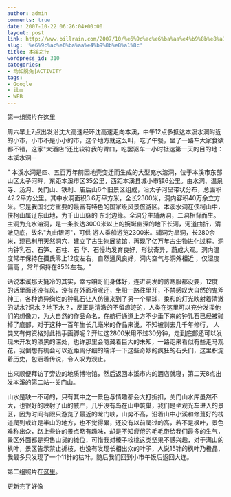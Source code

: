 ```yaml
---
author: admin
comments: true
date: 2007-10-22 06:26:04+00:00
layout: post
link: http://www.billrain.com/2007/10/%e6%9c%ac%e6%ba%aa%e4%b9%8b%e8%a1%8c/
slug: '%e6%9c%ac%e6%ba%aa%e4%b9%8b%e8%a1%8c'
title: 本溪之行
wordpress_id: 310
categories:
- 动如脱兔|ACTIVITY
tags:
- Google
- ibm
- WEB
---
```


第一组照片在[这里](http://picasaweb.google.com/billrain/IBMClubTravelToBenxi20071026)




周六早上7点出发沿沈大高速经环沈高速走向本溪，中午12点多抵达本溪水洞附近的小市，小市不是小小的市，这个地方就这么叫，吃了午餐，坐了一路车大家食欲都不错，这家"大酒店"还比较符我的胃口，吃罢驱车一小时抵达第一天的目的地：本溪水洞--




" 本溪水洞是四、五百万年前因地壳变迁而生成的大型充水溶洞，位于本溪市东部山区太子河畔，东距本溪市区35公里，西距本溪县城小市镇6公里。由水洞、温泉寺、汤沟、关门山、铁刹、庙后山6个旧景区组成，沿太子河呈带状分布，总面积42.2平方公里。其中水洞面积3.6万平方米，全长2300米，洞内容积40万余立方米。它是我国北方重要的最富有特色的国家级风景旅游区。本溪水洞在侠柯山中，侠柯山属辽东山地，为千山山脉的 东北边缘。全洞分主辅两洞，二洞相背而生。主洞为充水溶洞，是一条长达3000米以上的婉蜒幽深的地下长河，河道曲折，清澈见底，故名"九曲银河"，可供 游人乘船游览2300米。辅洞为旱洞，长280余米，现已利用天然洞穴，建立了古生物展览馆，再现了亿万年古生物进化过程。洞内钟乳石、石笋、石柱、石 华、石慢均发育良好，形状奇异，蔚成大观。洞内温度常年保持在摄氏零上12度左右，自然通风良好，洞内空气与洞外相近 ，仅湿度偏高 ，常年保持在85%左右。"




话说本溪那天挺冷的其实，幸亏咱哥们身体好，连进洞发的防寒服都没要，12度的话里面还没有风，没有在外面冷呢还，坐船一路往里开，不禁感叹大自然的鬼斧神工，各种诡异绚烂的钟乳石让人仿佛来到了另一个星球，柔和的灯光映射着清澈的湖水?洞水？地下水？，反正是清澈的不留痕迹的，人类在这里可以充分发挥他们的想像力，为大自然的作品命名，在航行通道上方不少垂下来的钟乳石已经被碰掉了底部，对于这种一百年生长几毫米的作品来说，不知被剥去几千年修行， 人类又有何资格对此指手画脚呢？开过这2800米用不过30分钟，走到底部还可以发现未开发的漆黑的深处，也许那里会隐藏着巨大的未知，一路走来看似有些走马观花，我倒想有机会可以近距离仔细的端详一下这些奇妙的疯狂的石头们，这里积淀着历史，包涵着传说，令人叹为观止。




出来顺便拜访了旁边的地质博物馆，然后返回本溪市内的酒店就寝，第二天8点出发本溪的第二站--关门山。




山水是缺一不可的，只有其中之一景色与情趣都会大打折扣，关门山水库虽然不大，也很好的映射了山的威严，几乎没有鸟在山中筑巢，我们是坐观光车进入的景区，因为时间有限只游览了最近的龙门峡，山势不高，沿着山中小溪和修葺好的栈道爬到或许是半山的地方，也不觉得累，还没有以前爬过的高，若不是枫叶，景色难称出众，路上些许的景点略有趣味，却是不知疲倦的毛毛带给我们最多的生气，景区外面都是兜售山货的摊位，可惜我对榛子核桃这类坚果不感兴趣，对于满山的枫叶，景区告示禁止折枝，也没有发现长相出众的叶子，人说15针的枫叶乃极品，我最多只发现了一个11针的枯叶。随后我们回到小市午饭后返回大连。




第二组照片在[这里](http://picasaweb.google.com/billrain/Benxi)。




更新完了好像
